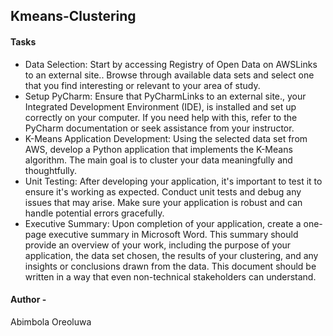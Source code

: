 ##  Kmeans-Clustering

#### Tasks
- Data Selection: Start by accessing Registry of Open Data on AWSLinks to an external site.. Browse through available data sets and select one that you find interesting or relevant to your area of study.
- Setup PyCharm: Ensure that PyCharmLinks to an external site., your Integrated Development Environment (IDE), is installed and set up correctly on your computer. If you need help with this, refer to the PyCharm documentation or seek assistance from your instructor.
- K-Means Application Development: Using the selected data set from AWS, develop a Python application that implements the K-Means algorithm. The main goal is to cluster your data meaningfully and thoughtfully.
- Unit Testing: After developing your application, it's important to test it to ensure it's working as expected. Conduct unit tests and debug any issues that may arise. Make sure your application is robust and can handle potential errors gracefully.
- Executive Summary: Upon completion of your application, create a one-page executive summary in Microsoft Word. This summary should provide an overview of your work, including the purpose of your application, the data set chosen, the results of your clustering, and any insights or conclusions drawn from the data. This document should be written in a way that even non-technical stakeholders can understand.


#### Author -
Abimbola Oreoluwa
